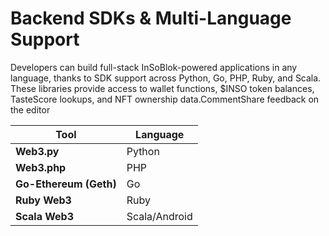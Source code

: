 # Backend SDKs & Multi-Language Support

Developers can build full-stack InSoBlok-powered applications in any language, thanks to SDK support across Python, Go, PHP, Ruby, and Scala. These libraries provide access to wallet functions, $INSO token balances, TasteScore lookups, and NFT ownership data.CommentShare feedback on the editor

| **Tool**               | **Language**  |
| ---------------------- | ------------- |
| **Web3.py**            | Python        |
| **Web3.php**           | PHP           |
| **Go-Ethereum (Geth)** | Go            |
| **Ruby Web3**          | Ruby          |
| **Scala Web3**         | Scala/Android |
